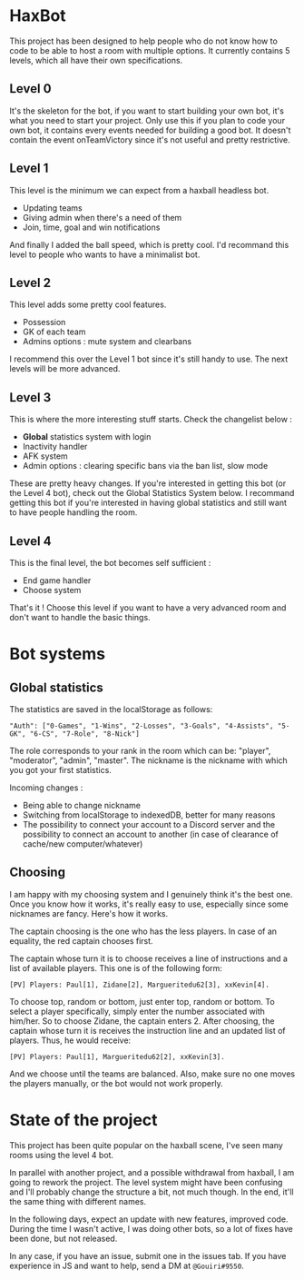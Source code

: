 # HaxBot

This project has been designed to help people who do not know how to code to be able to host a room with multiple options.
It currently contains 5 levels, which all have their own specifications.

## Level 0

It's the skeleton for the bot, if you want to start building your own bot, it's what you need to start your project. Only use this if you plan to code your own bot, it contains every events needed for building a good bot.
It doesn't contain the event onTeamVictory since it's not useful and pretty restrictive.

## Level 1

This level is the minimum we can expect from a haxball headless bot.

 - Updating teams
 - Giving admin when there's a need of them
 - Join, time, goal and win notifications

And finally I added the ball speed, which is pretty cool. I'd recommand this level to people who wants to have a minimalist bot.

## Level 2

This level adds some pretty cool features.

 - Possession
 - GK of each team
 - Admins options : mute system and clearbans

I recommend this over the Level 1 bot since it's still handy to use. The next levels will be more advanced.

## Level 3

This is where the more interesting stuff starts. Check the changelist below :

 - **Global** statistics system with login
 - Inactivity handler
 - AFK system
 - Admin options : clearing specific bans via the ban list, slow mode

These are pretty heavy changes. If you're interested in getting this bot (or the Level 4 bot), check out the Global Statistics System below. I recommand getting this bot if you're interested in having global statistics and still want to have people handling the room. 

## Level 4

This is the final level, the bot becomes self sufficient :

 - End game handler
 - Choose system

That's it ! Choose this level if you want to have a very advanced room and don't want to handle the basic things.

# Bot systems

## Global statistics

The statistics are saved in the localStorage as follows:

`"Auth": ["0-Games", "1-Wins", "2-Losses", "3-Goals", "4-Assists", "5-GK", "6-CS", "7-Role", "8-Nick"]`

The role corresponds to your rank in the room which can be: "player", "moderator", "admin", "master".
The nickname is the nickname with which you got your first statistics.

Incoming changes : 

  - Being able to change nickname
  - Switching from localStorage to indexedDB, better for many reasons
  - The possibility to connect your account to a Discord server and the possibility to connect an account to another (in case of clearance of cache/new computer/whatever)

## Choosing

I am happy with my choosing system and I genuinely think it's the best one. Once you know how it works, it's really easy to use, especially since some nicknames are fancy. Here's how it works.

The captain choosing is the one who has the less players. In case of an equality, the red captain chooses first.

The captain whose turn it is to choose receives a line of instructions and a list of available players.
This one is of the following form: 

`[PV] Players: Paul[1], Zidane[2], Margueritedu62[3], xxKevin[4].`

To choose top, random or bottom, just enter top, random or bottom. 
To select a player specifically, simply enter the number associated with him/her. So to choose Zidane, the captain enters 2.
After choosing, the captain whose turn it is receives the instruction line and an updated list of players. 
Thus, he would receive:

`[PV] Players: Paul[1], Margueritedu62[2], xxKevin[3].`

And we choose until the teams are balanced. Also, make sure no one moves the players manually, or the bot would not work properly.

# State of the project

This project has been quite popular on the haxball scene, I've seen many rooms using the level 4 bot.

In parallel with another project, and a possible withdrawal from haxball, I am going to rework the project. The level system might have been confusing and I'll probably change the structure a bit, not much though. In the end, it'll the same thing with different names.

In the following days, expect an update with new features, improved code. During the time I wasn't active, I was doing other bots, so a lot of fixes have been done, but not released.

In any case, if you have an issue, submit one in the issues tab. If you have experience in JS and want to help, send a DM at `@Gouiri#9550`.


